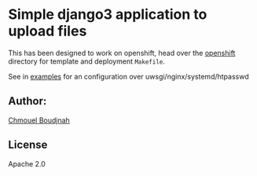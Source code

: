 # Simple django3 application to upload files

This has been designed to work on openshift, head over the
[openshift](openshift/) directory for template and deployment `Makefile`.

See in [examples](examples/) for an configuration over
uwsgi/nginx/systemd/htpasswd

## Author:
[Chmouel Boudjnah](http://github.com/chmouel)

## License

Apache 2.0
